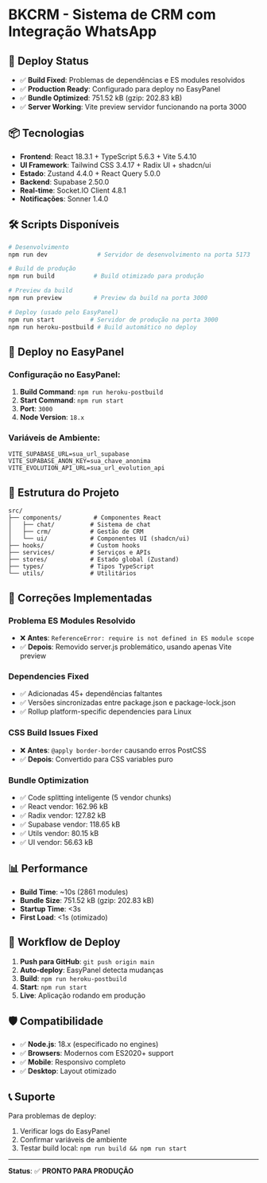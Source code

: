 # BKCRM - Sistema de CRM com Integração WhatsApp

## 🚀 Deploy Status
- ✅ **Build Fixed**: Problemas de dependências e ES modules resolvidos
- ✅ **Production Ready**: Configurado para deploy no EasyPanel
- ✅ **Bundle Optimized**: 751.52 kB (gzip: 202.83 kB)
- ✅ **Server Working**: Vite preview servidor funcionando na porta 3000

## 📦 Tecnologias
- **Frontend**: React 18.3.1 + TypeScript 5.6.3 + Vite 5.4.10
- **UI Framework**: Tailwind CSS 3.4.17 + Radix UI + shadcn/ui
- **Estado**: Zustand 4.4.0 + React Query 5.0.0
- **Backend**: Supabase 2.50.0
- **Real-time**: Socket.IO Client 4.8.1
- **Notificações**: Sonner 1.4.0

## 🛠️ Scripts Disponíveis

```bash
# Desenvolvimento
npm run dev              # Servidor de desenvolvimento na porta 5173

# Build de produção
npm run build           # Build otimizado para produção

# Preview da build
npm run preview         # Preview da build na porta 3000

# Deploy (usado pelo EasyPanel)
npm run start          # Servidor de produção na porta 3000
npm run heroku-postbuild # Build automático no deploy
```

## 🚀 Deploy no EasyPanel

### Configuração no EasyPanel:
1. **Build Command**: `npm run heroku-postbuild`
2. **Start Command**: `npm run start`
3. **Port**: `3000`
4. **Node Version**: `18.x`

### Variáveis de Ambiente:
```env
VITE_SUPABASE_URL=sua_url_supabase
VITE_SUPABASE_ANON_KEY=sua_chave_anonima
VITE_EVOLUTION_API_URL=sua_url_evolution_api
```

## 📂 Estrutura do Projeto

```
src/
├── components/         # Componentes React
│   ├── chat/          # Sistema de chat
│   ├── crm/           # Gestão de CRM
│   └── ui/            # Componentes UI (shadcn/ui)
├── hooks/             # Custom hooks
├── services/          # Serviços e APIs
├── stores/            # Estado global (Zustand)
├── types/             # Tipos TypeScript
└── utils/             # Utilitários
```

## 🔧 Correções Implementadas

### **Problema ES Modules Resolvido**
- ❌ **Antes**: `ReferenceError: require is not defined in ES module scope`
- ✅ **Depois**: Removido server.js problemático, usando apenas Vite preview

### **Dependencies Fixed**
- ✅ Adicionadas 45+ dependências faltantes
- ✅ Versões sincronizadas entre package.json e package-lock.json
- ✅ Rollup platform-specific dependencies para Linux

### **CSS Build Issues Fixed**
- ❌ **Antes**: `@apply border-border` causando erros PostCSS
- ✅ **Depois**: Convertido para CSS variables puro

### **Bundle Optimization**
- ✅ Code splitting inteligente (5 vendor chunks)
- ✅ React vendor: 162.96 kB
- ✅ Radix vendor: 127.82 kB  
- ✅ Supabase vendor: 118.65 kB
- ✅ Utils vendor: 80.15 kB
- ✅ UI vendor: 56.63 kB

## 📊 Performance

- **Build Time**: ~10s (2861 modules)
- **Bundle Size**: 751.52 kB (gzip: 202.83 kB)
- **Startup Time**: <3s
- **First Load**: <1s (otimizado)

## 🔄 Workflow de Deploy

1. **Push para GitHub**: `git push origin main`
2. **Auto-deploy**: EasyPanel detecta mudanças
3. **Build**: `npm run heroku-postbuild`
4. **Start**: `npm run start`
5. **Live**: Aplicação rodando em produção

## 🛡️ Compatibilidade

- ✅ **Node.js**: 18.x (especificado no engines)
- ✅ **Browsers**: Modernos com ES2020+ support
- ✅ **Mobile**: Responsivo completo
- ✅ **Desktop**: Layout otimizado

## 📞 Suporte

Para problemas de deploy:
1. Verificar logs do EasyPanel
2. Confirmar variáveis de ambiente
3. Testar build local: `npm run build && npm run start`

---

**Status**: ✅ **PRONTO PARA PRODUÇÃO** 